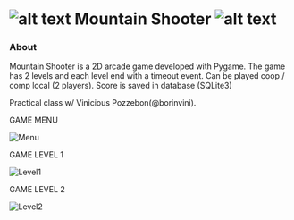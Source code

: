 ![alt text](https://github.com/borinvini/MountainShooter/blob/main/asset/Player1.png?raw=true "Mountain Shooter") Mountain Shooter ![alt text](https://github.com/borinvini/MountainShooter/blob/main/asset/Player1.png?raw=true "Mountain Shooter")
===============
 

### About

Mountain Shooter is a 2D arcade game developed with Pygame. The game has 2 levels and each level end with a timeout event.
Can be played coop / comp local (2 players).
Score is saved in database (SQLite3)

Practical class w/ Vinicious Pozzebon(@borinvini).

GAME MENU

![Menu](https://imgur.com/L3Pi60F.png)

GAME LEVEL 1

![Level1](https://imgur.com/01snr5R.png)

GAME LEVEL 2

![Level2](https://imgur.com/yeUG8o8.png)

